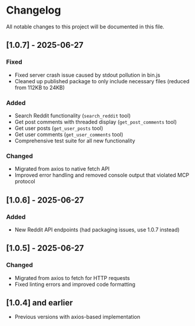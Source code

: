 # Changelog

All notable changes to this project will be documented in this file.

## [1.0.7] - 2025-06-27

### Fixed
- Fixed server crash issue caused by stdout pollution in bin.js
- Cleaned up published package to only include necessary files (reduced from 112KB to 24KB)

### Added
- Search Reddit functionality (`search_reddit` tool)
- Get post comments with threaded display (`get_post_comments` tool)  
- Get user posts (`get_user_posts` tool)
- Get user comments (`get_user_comments` tool)
- Comprehensive test suite for all new functionality

### Changed
- Migrated from axios to native fetch API
- Improved error handling and removed console output that violated MCP protocol

## [1.0.6] - 2025-06-27

### Added
- New Reddit API endpoints (had packaging issues, use 1.0.7 instead)

## [1.0.5] - 2025-06-27

### Changed
- Migrated from axios to fetch for HTTP requests
- Fixed linting errors and improved code formatting

## [1.0.4] and earlier
- Previous versions with axios-based implementation